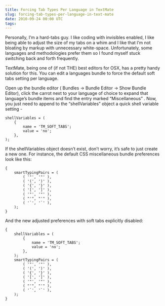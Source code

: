 ```yaml
---
title: Forcing Tab Types Per Language in TextMate
slug: forcing-tab-types-per-language-in-text-mate
date: 2010-09-24 00:00 UTC
tags:
---
```


<p>Personally, I&#8217;m a hard-tabs guy.  I like coding with invisibles enabled, I like being able to adjust the size of my tabs on a whim and I like that I&#8217;m not bloating by markup with unnecessary white-space.  Unfortunately, some languages and methodologies prefer them so I found myself stuck switching back and forth frequently. </p>

<p>TextMate, being one of (if not THE) best editors for OSX, has a pretty handy solution for this.  You can edit a languages bundle to force the default soft tabs setting per language.</p>

<p>Open up the bundle editor ( Bundles -> Bundle Editor -> Show Bundle Editor), click the carrot next to your language of choice to expand that language&#8217;s bundle items and find the entry marked &#8220;Miscellaneous&#8221; .  Now, you just need to append to the &#8220;shellVariables&#8221; object a quick shell variable setting -</p>

<pre><code>shellVariables = (
    &#123;
        name = 'TM_SOFT_TABS';
        value = 'no';
    &#125;,
);
</code></pre>

<p>If the shellVariables object doesn&#8217;t exist, don&#8217;t worry, it&#8217;s safe to just create a new one.  For instance, the default CSS miscellaneous bundle preferences look like this:</p>

<pre><code>&#123;
    smartTypingPairs = (
        ( '"', '"' ),
        ( '(', ')' ),
        ( '&#123;', '&#125;' ),
        ( '[', ']' ),
        ( '"', '"' ),
        ( "'", "'" ),
        ( '`', '`' ),
    );
&#125;
</code></pre>

<p>And the new adjusted preferences with soft tabs explicitly disabled:</p>

<pre><code>&#123;
    shellVariables = (
        &#123;
            name = 'TM_SOFT_TABS';
            value = 'no';
        &#125;,
    );
    smartTypingPairs = (
        ( '"', '"' ),
        ( '(', ')' ),
        ( '&#123;', '&#125;' ),
        ( '[', ']' ),
        ( '"', '"' ),
        ( "'", "'" ),
        ( '`', '`' ),
    );
&#125;
</code></pre>
